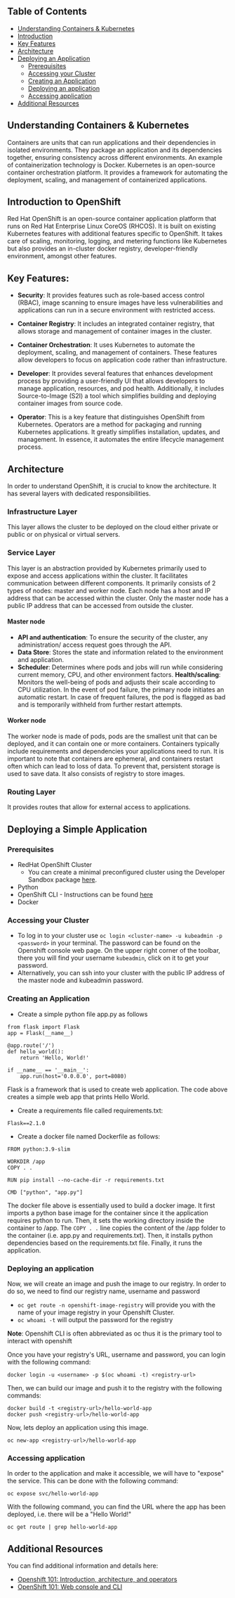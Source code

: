 ## Table of Contents

- [Understanding Containers & Kubernetes](#understanding-containers--kubernetes)
- [Introduction](#introduction-to-openshift)
- [Key Features](#key-features)
- [Architecture](#architecture)
- [Deploying an Application](#deploying-a-simple-application)
  - [Prerequisites](#prerequisites)
  - [Accessing your Cluster](#accessing-your-cluster)
  - [Creating an Application](#creating-an-application)
  - [Deploying an application](#deploying-an-application)
  - [Accessing application](#accessing-application)
- [Additional Resources](#additional-resources)

## Understanding Containers & Kubernetes

Containers are units that can run applications and their dependencies in isolated environments. They package an application and its dependencies together, ensuring consistency across different environments. An example of containerization technology is Docker.
Kubernetes is an open-source container orchestration platform. It provides a framework for automating the deployment, scaling, and management of containerized applications. 

## Introduction to OpenShift

Red Hat OpenShift is an open-source container application platform that runs on Red Hat Enterprise Linux CoreOS (RHCOS). It is built on existing Kubernetes features with additional features specific to OpenShift. It takes care of scaling, monitoring, logging, and metering functions like Kubernetes but also provides an in-cluster docker registry, developer-friendly environment, amongst other features. 

## Key Features:

-	**Security**: It provides features such as role-based access control (RBAC), image scanning to ensure images have less vulnerabilities and applications can run in a secure environment with restricted access.

-	**Container Registry**: It includes an integrated container registry, that allows storage and management of container images in the cluster.

-	**Container Orchestration**: It uses Kubernetes to automate the deployment, scaling, and management of containers. These features allow developers to focus on application code rather than infrastructure.

-	**Developer**:  It provides several features that enhances development process by providing a user-friendly UI that allows developers to manage application, resources, and pod health. Additionally, it includes Source-to-Image (S2I) a tool which simplifies building and deploying container images from source code. 

-	**Operator**: This is a key feature that distinguishes OpenShift from Kubernetes. Operators are a method for packaging and running Kubernetes applications. It greatly simplifies installation, updates, and management. In essence, it automates the entire lifecycle management process.


## Architecture

In order to understand OpenShift, it is crucial to know the architecture. It has several layers with dedicated responsibilities.

### Infrastructure Layer

This layer allows the cluster to be deployed on the cloud either private or public or on physical or virtual servers.

### Service Layer

This layer is an abstraction provided by Kubernetes primarily used to expose and access applications within the cluster. It facilitates communication between different components. It primarily consists of 2 types of nodes: master and worker node. Each node has a host and IP address that can be accessed within the cluster. Only the master node has a public IP address that can be accessed from outside the cluster.

#### Master node
-	**API and authentication**: To ensure the security of the cluster, any administration/ access request goes through the API.
-	**Data Store**: Stores the state and information related to the environment and application.
-	**Scheduler**: Determines where pods and jobs  will run  while considering current memory, CPU, and other environment factors.
**Health/scaling**:  Monitors the well-being of pods and adjusts their scale according to CPU utilization. In the event of pod failure, the primary node initiates an automatic restart. In case of frequent failures, the pod is flagged as bad and is temporarily withheld from further restart attempts.


#### Worker node
 The worker node is made of pods, pods are the smallest unit that can be deployed, and it can contain one or more containers. Containers typically include requirements and dependencies your applications need to run. It is important to note that containers are ephemeral, and containers restart often which can lead to loss of data. To prevent that, persistent storage is used to save data. It also consists of registry to store images.


### Routing Layer

It provides routes that allow for external access to applications.

## Deploying a Simple Application

### Prerequisites
- RedHat OpenShift Cluster
  - You can create a minimal preconfigured cluster using the Developer Sandbox package [here](https://www.redhat.com/en/technologies/cloud-computing/openshift/try-it).
- Python
- OpenShift CLI - Instructions can be found [here](https://docs.openshift.com/container-platform/4.11/cli_reference/openshift_cli/getting-started-cli.html)
- Docker

### Accessing your Cluster
- To log in to your cluster use `oc login <cluster-name> -u kubeadmin -p <password>` in your terminal. The password can be found on the Openshift console web page. On the upper right corner of the toolbar, there you will find your username `kubeadmin`, click on it to get your password.
- Alternatively, you can ssh into your cluster with the public IP address of the master node and kubeadmin password.

### Creating an Application
- Create a simple python file app.py as follows
```
from flask import Flask
app = Flask(__name__)

@app.route('/')
def hello_world():
    return 'Hello, World!'

if __name__ == '__main__':
    app.run(host='0.0.0.0', port=8080)
```
Flask is a framework that is used to create web application. The code above creates a simple web app that prints Hello World.

- Create a requirements file called requirements.txt:
```
Flask==2.1.0
```

- Create a docker file named Dockerfile as follows:
```
FROM python:3.9-slim

WORKDIR /app
COPY . .

RUN pip install --no-cache-dir -r requirements.txt

CMD ["python", "app.py"]
```
The docker file above is essentially used to build a docker image. It first imports a python base image for the container since it the application requires python to run. Then, it sets the working directory inside the container to /app. The `COPY . .` line copies the content of the /app folder to the container (i.e. app.py and requirements.txt). Then, it installs python dependencies based on the requirements.txt file. Finally, it runs the application.

### Deploying an application

Now, we will create an image and push the image to our registry. In order to do so, we need to find our registry name, username and password
- `oc get route -n openshift-image-registry` will provide you with the name of your image registry in your Openshift Cluster.
- `oc whoami -t` will output the password for the registry

**Note**: Openshift CLI is often abbreviated as oc thus it is the primary tool to interact with openshift

Once you have your registry's URL, username and password, you can login with the following command:
```
docker login -u <username> -p $(oc whoami -t) <registry-url>
```

Then, we can build our image and push it to the registry with the following commands:
```
docker build -t <registry-url>/hello-world-app
docker push <registry-url>/hello-world-app
```

Now, lets deploy an application using this image.

```
oc new-app <registry-url>/hello-world-app
```

### Accessing application

In order to the application and make it accessible, we will have to "expose" the service. This can be done with the following command:
```
oc expose svc/hello-world-app
```

With the following command,  you can find the URL where the app has been deployed, i.e. there will be a "Hello World!"
```
oc get route | grep hello-world-app
```



## Additional Resources
You can find additional information and details here:

- [Openshift 101:  Introduction, architecture, and operators](https://developer.ibm.com/blogs/openshift-101-architecture)
- [OpenShift 101: Web console and CLI](https://developer.ibm.com/blogs/openshift-101-web-console-and-cli)



